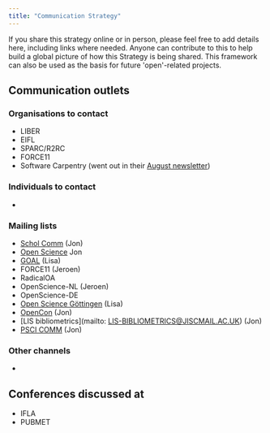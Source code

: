 ```yaml
---
title: "Communication Strategy"
---
```


If you share this strategy online or in person, please feel free to add details here, including links where needed. Anyone can contribute to this to help build a global picture of how this Strategy is being shared. This framework can also be used as the basis for future 'open'-related projects.

## Communication outlets

### Organisations to contact

* LIBER
* EIFL
* SPARC/R2RC
* FORCE11
* Software Carpentry (went out in their [August newsletter](https://twitter.com/thecarpentries/status/1024180602805932032))

### Individuals to contact

* 

### Mailing lists

* [Schol Comm](mailto:scholcomm@lists.ala.org) (Jon)
* [Open Science](https://lists.okfn.org/mailman/listinfo/open-science) Jon
* [GOAL](http://mailman.ecs.soton.ac.uk/pipermail/goal/) (Lisa)
* FORCE11 (Jeroen)
* RadicalOA
* OpenScience-NL (Jeroen)
* OpenScience-DE
* [Open Science Göttingen](https://listserv.gwdg.de/mailman/listinfo/openscience) (Lisa)
* [OpenCon](https://groups.google.com/group/opencon-discussion-list) (Jon)
* [LIS bibliometrics](mailto: LIS-BIBLIOMETRICS@JISCMAIL.AC.UK) (Jon)
* [PSCI COMM](https://www.jiscmail.ac.uk/cgi-bin/webadmin?A0=psci-com) (Jon)

### Other channels

*

## Conferences discussed at 

* IFLA
* PUBMET

